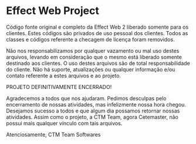 Effect Web Project
=================

Código fonte original e completo da Effect Web 2 liberado somente para os clientes. Estes códigos são privados de uso pessoal dos clientes. Todos as classes e códigos referente a checagem de licença foram removidos.

Não nos responsabilizamos por qualquer vazamento ou mal uso destes arquivos, levando em consideração que o mesmo está liberado somente destinado aos clientes. O uso destes arquivos são de total responsabilidade do cliente. Não há suporte, atualizações ou qualquer informação e/ou contato referente a estes arquivos e ao projeto.

PROJETO DEFINITIVAMENTE ENCERRADO!

Agradecemos a todos que nos ajudaram. Pedimos desculpas pelo encerramento de nossas atividades, mas infelizmente nossa hora chegou. Desejamos sucesso a todos e que algum dia possamos retornar nossas atividades. Assim como o projeto, a CTM Team, agora Cetemaster, não possui mais qualquer vínculo com tais arquivos.

Atenciosamente,
CTM Team Softwares
